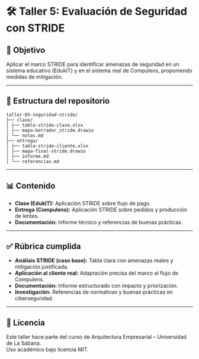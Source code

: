# 🛠️ Taller 5: Evaluación de Seguridad con STRIDE

## 🎯 Objetivo
Aplicar el marco STRIDE para identificar amenazas de seguridad en un sistema educativo (EdukIT) y en el sistema real de Compulens, proponiendo medidas de mitigación.

---

## 📁 Estructura del repositorio
```
taller-05-seguridad-stride/
├── clase/
│ ├── tabla-stride-clase.xlsx 
│ ├── mapa-borrador_stride.drawio
│ └── notas.md 
├── entrega/
│ ├── tabla-stride-cliente.xlsx
│ ├── mapa-final-stride.drawio
│ ├── informe.md 
│ └── referencias.md 
```

---

## 📊 Contenido
- **Clase (EdukIT):** Aplicación STRIDE sobre flujo de pago.  
- **Entrega (Compulens):** Aplicación STRIDE sobre pedidos y producción de lentes.  
- **Documentación:** Informe técnico y referencias de buenas prácticas.  

---

## ✅ Rúbrica cumplida
- **Análisis STRIDE (caso base):** Tabla clara con amenazas reales y mitigación justificada.  
- **Aplicación al cliente real:** Adaptación precisa del marco al flujo de Compulens.  
- **Documentación:** Informe estructurado con impacto y priorización.  
- **Investigación:** Referencias de normativas y buenas prácticas en ciberseguridad.  

---

## 📌 Licencia
Este taller hace parte del curso de Arquitectura Empresarial – Universidad de La Sabana.  
Uso académico bajo licencia MIT.
